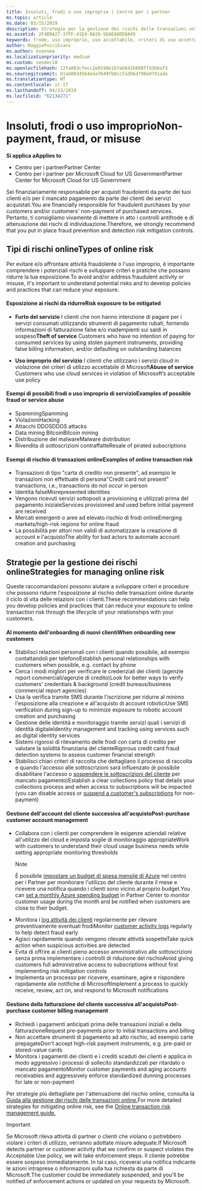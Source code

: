 ```yaml
---
title: Insoluti, frodi o uso improprio | Centro per i partner
ms.topic: article
ms.date: 03/15/2019
description: Strategie per la gestione dei rischi delle transazioni online, compreso il mancato pagamento da parte del cliente per beni e servizi e l'attività fraudolenta o l'uso improprio.
ms.assetid: 2F4B9A27-37FF-41E4-8A26-5EAE88DD8A49
keywords: frode, uso improprio, uso accettabile, criteri di uso accettabile, mancato pagamento, il cliente non pagherà la fattura, rischio online, furto di servizio, abuso di servizio, sospensione di una sottoscrizione,
author: MaggiePucciEvans
ms.author: evansma
ms.localizationpriority: medium
ms.custom: seodec18
ms.openlocfilehash: 12fa863cfecc2e0190e1bfeb842b608ffd3bbaf2
ms.sourcegitcommit: b1ab80345b4e4af649fb8cc51d96d798e0791ade
ms.translationtype: HT
ms.contentlocale: it-IT
ms.lasthandoff: 04/23/2019
ms.locfileid: "62134271"
---
```

# <a name="non-payment-fraud-or-misuse"></a><span data-ttu-id="1aa84-104">Insoluti, frodi o uso improprio</span><span class="sxs-lookup"><span data-stu-id="1aa84-104">Non-payment, fraud, or misuse</span></span>

<span data-ttu-id="1aa84-105">**Si applica a**</span><span class="sxs-lookup"><span data-stu-id="1aa84-105">**Applies to**</span></span>

-  <span data-ttu-id="1aa84-106">Centro per i partner</span><span class="sxs-lookup"><span data-stu-id="1aa84-106">Partner Center</span></span>
-  <span data-ttu-id="1aa84-107">Centro per i partner per Microsoft Cloud for US Government</span><span class="sxs-lookup"><span data-stu-id="1aa84-107">Partner Center for Microsoft Cloud for US Government</span></span>



<span data-ttu-id="1aa84-108">Sei finanziariamente responsabile per acquisti fraudolenti da parte dei tuoi clienti e/o per il mancato pagamento da parte dei clienti dei servizi acquistati.</span><span class="sxs-lookup"><span data-stu-id="1aa84-108">You are financially responsible for fraudulent purchases by your customers and/or customers' non-payment of purchased services.</span></span> <span data-ttu-id="1aa84-109">Pertanto, ti consigliamo vivamente di mettere in atto i controlli antifrode e di attenuazione dei rischi di individuazione.</span><span class="sxs-lookup"><span data-stu-id="1aa84-109">Therefore, we strongly recommend that you put in place fraud prevention and detection risk mitigation controls.</span></span>

## <a name="types-of-online-risk"></a><span data-ttu-id="1aa84-110">Tipi di rischi online</span><span class="sxs-lookup"><span data-stu-id="1aa84-110">Types of online risk</span></span>

<span data-ttu-id="1aa84-111">Per evitare e/o affrontare attività fraudolente o l'uso improprio, è importante comprendere i potenziali rischi e sviluppare criteri e pratiche che possano ridurre la tua esposizione.</span><span class="sxs-lookup"><span data-stu-id="1aa84-111">To avoid and/or address fraudulent activity or misuse, it's important to understand potential risks and to develop policies and practices that can reduce your exposure.</span></span>

#### <a name="risk-exposure-to-be-mitigated"></a><span data-ttu-id="1aa84-112">Esposizione ai rischi da ridurre</span><span class="sxs-lookup"><span data-stu-id="1aa84-112">Risk exposure to be mitigated</span></span>

- <span data-ttu-id="1aa84-113">**Furto del servizio** I clienti che non hanno intenzione di pagare per i servizi consumati utilizzando strumenti di pagamento rubati, fornendo informazioni di fatturazione false e/o inadempienti sui saldi in sospeso</span><span class="sxs-lookup"><span data-stu-id="1aa84-113">**Theft of service** Customers who have no intention of paying for consumed services by using stolen payment instruments, providing false billing information, and/or defaulting on outstanding balances</span></span>

- <span data-ttu-id="1aa84-114">**Uso improprio del servizio** I clienti che utilizzano i servizi cloud in violazione dei criteri di utilizzo accettabile di Microsoft</span><span class="sxs-lookup"><span data-stu-id="1aa84-114">**Abuse of service** Customers who use cloud services in violation of Microsoft’s acceptable use policy</span></span>

#### <a name="examples-of-possible-fraud-or-service-abuse"></a><span data-ttu-id="1aa84-115">Esempi di possibili frodi o uso improprio di servizio</span><span class="sxs-lookup"><span data-stu-id="1aa84-115">Examples of possible fraud or service abuse</span></span>
- <span data-ttu-id="1aa84-116">Spamming</span><span class="sxs-lookup"><span data-stu-id="1aa84-116">Spamming</span></span>
- <span data-ttu-id="1aa84-117">Violazioni</span><span class="sxs-lookup"><span data-stu-id="1aa84-117">Hacking</span></span>
- <span data-ttu-id="1aa84-118">Attacchi DDOS</span><span class="sxs-lookup"><span data-stu-id="1aa84-118">DDOS attacks</span></span>
- <span data-ttu-id="1aa84-119">Data mining Bitcoin</span><span class="sxs-lookup"><span data-stu-id="1aa84-119">Bitcoin mining</span></span>
- <span data-ttu-id="1aa84-120">Distribuzione del malware</span><span class="sxs-lookup"><span data-stu-id="1aa84-120">Malware distribution</span></span>
- <span data-ttu-id="1aa84-121">Rivendita di sottoscrizioni contraffatte</span><span class="sxs-lookup"><span data-stu-id="1aa84-121">Resale of pirated subscriptions</span></span> 

#### <a name="examples-of-online-transaction-risk"></a><span data-ttu-id="1aa84-122">Esempi di rischio di transazioni online</span><span class="sxs-lookup"><span data-stu-id="1aa84-122">Examples of online transaction risk</span></span>
- <span data-ttu-id="1aa84-123">Transazioni di tipo "carta di credito non presente", ad esempio le transazioni non effettuate di persona</span><span class="sxs-lookup"><span data-stu-id="1aa84-123">"Credit card not present" transactions, i.e., transactions do not occur in person</span></span>
- <span data-ttu-id="1aa84-124">Identità false</span><span class="sxs-lookup"><span data-stu-id="1aa84-124">Misrepresented identities</span></span>
- <span data-ttu-id="1aa84-125">Vengono ricevuti servizi sottoposti a provisioning e utilizzati prima del pagamento iniziale</span><span class="sxs-lookup"><span data-stu-id="1aa84-125">Services provisioned and used before initial payment are received</span></span>
- <span data-ttu-id="1aa84-126">Mercati emergenti o aree ad elevato rischio di frodi online</span><span class="sxs-lookup"><span data-stu-id="1aa84-126">Emerging markets/high-risk regions for online fraud</span></span>
- <span data-ttu-id="1aa84-127">La possibilità per attori non validi di automatizzare la creazione di account e l'acquisto</span><span class="sxs-lookup"><span data-stu-id="1aa84-127">The ability for bad actors to automate account creation and purchasing</span></span>

## <a name="strategies-for-managing-online-risk"></a><span data-ttu-id="1aa84-128">Strategie per la gestione dei rischi online</span><span class="sxs-lookup"><span data-stu-id="1aa84-128">Strategies for managing online risk</span></span>

<span data-ttu-id="1aa84-129">Queste raccomandazioni possono aiutare a sviluppare criteri e procedure che possono ridurre l'esposizione al rischio delle transazioni online durante il ciclo di vita delle relazioni con i clienti.</span><span class="sxs-lookup"><span data-stu-id="1aa84-129">These recommendations can help you develop policies and practices that can reduce your exposure to online transaction risk through the lifecycle of your relationships with your customers.</span></span>  

#### <a name="when-onboarding-new-customers"></a><span data-ttu-id="1aa84-130">Al momento dell'onboarding di nuovi clienti</span><span class="sxs-lookup"><span data-stu-id="1aa84-130">When onboarding new customers</span></span>
- <span data-ttu-id="1aa84-131">Stabilisci relazioni personali con i clienti quando possibile, ad esempio contattandoli per telefono</span><span class="sxs-lookup"><span data-stu-id="1aa84-131">Establish personal relationships with customers when possible, e.g. contact by phone</span></span>
- <span data-ttu-id="1aa84-132">Cerca i modi migliori per verificare le credenziali dei clienti (agenzie report commerciali/agenzie di credito)</span><span class="sxs-lookup"><span data-stu-id="1aa84-132">Look for better ways to verify customers' credentials & background (credit bureaus/business commercial report agencies)</span></span> 
- <span data-ttu-id="1aa84-133">Usa la verifica tramite SMS durante l'iscrizione per ridurre al minimo l'esposizione alla creazione e all'acquisto di account robotici</span><span class="sxs-lookup"><span data-stu-id="1aa84-133">Use SMS verification during sign-up to minimize exposure to robotic account creation and purchasing</span></span>
- <span data-ttu-id="1aa84-134">Gestione delle identità e monitoraggio tramite servizi quali i servizi di identità digitale</span><span class="sxs-lookup"><span data-stu-id="1aa84-134">Identity management and tracking using services such as digital identity services</span></span>
- <span data-ttu-id="1aa84-135">Sistemi rigorosi di rilevamento delle frodi con carta di credito per valutare la solidità finanziaria del cliente</span><span class="sxs-lookup"><span data-stu-id="1aa84-135">Rigorous credit card fraud detection systems to assess customer financial strength</span></span>
- <span data-ttu-id="1aa84-136">Stabilisci chiari criteri di raccolta che dettagliano il processo di raccolta e quando l'accesso alle sottoscrizioni sarà influenzato (è possibile disabilitare l'accesso o [sospendere le sottoscrizioni del cliente](suspend-a-subscription.md) per mancato pagamento)</span><span class="sxs-lookup"><span data-stu-id="1aa84-136">Establish a clear collections policy that details your collections process and when access to subscriptions will be impacted (you can disable access or [suspend a customer's subscriptions](suspend-a-subscription.md) for non-payment)</span></span>

#### <a name="post-purchase-customer-account-management"></a><span data-ttu-id="1aa84-137">Gestione dell'account del cliente successiva all'acquisto</span><span class="sxs-lookup"><span data-stu-id="1aa84-137">Post-purchase customer account management</span></span>
- <span data-ttu-id="1aa84-138">Collabora con i clienti per comprendere le esigenze aziendali relative all'utilizzo del cloud e imposta soglie di monitoraggio appropriate</span><span class="sxs-lookup"><span data-stu-id="1aa84-138">Work with customers to understand their cloud usage business needs while setting appropriate monitoring thresholds</span></span>
    > [!NOTE]  
    >  <span data-ttu-id="1aa84-139">È possibile [impostare un budget di spesa mensile di Azure](set-an-azure-spending-budget-for-your-customers.md) nel centro per i Partner per monitorare l'utilizzo del cliente durante il mese e ricevere una notifica quando i clienti sono vicino al proprio budget.</span><span class="sxs-lookup"><span data-stu-id="1aa84-139">You can [set a monthly Azure spending budget](set-an-azure-spending-budget-for-your-customers.md) in Partner Center to monitor customer usage during the month and be notified when customers are close to their budget.</span></span>
- <span data-ttu-id="1aa84-140">Monitora i [log attività dei clienti](activity-logs.md) regolarmente per rilevare preventivamente eventuali frodi</span><span class="sxs-lookup"><span data-stu-id="1aa84-140">Monitor [customer activity logs](activity-logs.md) regularly to help detect fraud early</span></span>
- <span data-ttu-id="1aa84-141">Agisci rapidamente quando vengono rilevate attività sospette</span><span class="sxs-lookup"><span data-stu-id="1aa84-141">Take quick action when suspicious activities are detected</span></span>
- <span data-ttu-id="1aa84-142">Evita di offrire ai clienti pieno accesso amministrativo alle sottoscrizioni senza prima implementare i controlli di riduzione del rischio</span><span class="sxs-lookup"><span data-stu-id="1aa84-142">Avoid giving customers full administrative access to subscriptions without first implementing risk mitigation controls</span></span>
- <span data-ttu-id="1aa84-143">Implementa un processo per ricevere, esaminare, agire e rispondere rapidamente alle notifiche di Microsoft</span><span class="sxs-lookup"><span data-stu-id="1aa84-143">Implement a process to quickly receive, review, act on, and respond to Microsoft notifications</span></span>

#### <a name="post-purchase-customer-billing-management"></a><span data-ttu-id="1aa84-144">Gestione della fatturazione del cliente successiva all'acquisto</span><span class="sxs-lookup"><span data-stu-id="1aa84-144">Post-purchase customer billing management</span></span>
- <span data-ttu-id="1aa84-145">Richiedi i pagamenti anticipati prima delle transazioni iniziali e della fatturazione</span><span class="sxs-lookup"><span data-stu-id="1aa84-145">Request pre-payments prior to initial transactions and billing</span></span> 
- <span data-ttu-id="1aa84-146">Non accettare strumenti di pagamento ad alto rischio, ad esempio carte prepagate</span><span class="sxs-lookup"><span data-stu-id="1aa84-146">Don't accept high-risk payment instruments, e.g. pre-paid or stored-value cards</span></span>
- <span data-ttu-id="1aa84-147">Monitora i pagamenti dei clienti e i crediti scaduti dei clienti e applica in modo aggressivo i processi di sollecito standardizzati per ritardato o mancato pagamento</span><span class="sxs-lookup"><span data-stu-id="1aa84-147">Monitor customer payments and aging accounts receivables and aggressively enforce standardized dunning processes for late or non-payment</span></span>

<span data-ttu-id="1aa84-148">Per strategie più dettagliate per l'attenuazione del rischio online, consulta la [Guida alla gestione dei rischi delle transazioni online.](https://assets.windowsphone.com/7d885238-e13b-4f10-a682-3d5adacd2859/CSP-PartnerRiskGuide-APSFinal_InvariantCulture_Default.zip)</span><span class="sxs-lookup"><span data-stu-id="1aa84-148">For more detailed strategies for mitigating online risk, see the [Online transaction risk management guide.](https://assets.windowsphone.com/7d885238-e13b-4f10-a682-3d5adacd2859/CSP-PartnerRiskGuide-APSFinal_InvariantCulture_Default.zip)</span></span>

> [!IMPORTANT]  
> <span data-ttu-id="1aa84-149">Se Microsoft rileva attività di partner o clienti che violano o potrebbero violare i criteri di utilizzo, verranno adottate misure adeguate.</span><span class="sxs-lookup"><span data-stu-id="1aa84-149">If Microsoft detects partner or customer activity that we confirm or suspect violates the Acceptable Use policy, we will take enforcement steps.</span></span> <span data-ttu-id="1aa84-150">Il cliente potrebbe essere sospeso immediatamente. In tal caso, riceverai una notifica indicante le azioni intraprese o informazioni sulla tua richiesta da parte di Microsoft.</span><span class="sxs-lookup"><span data-stu-id="1aa84-150">The customer could be immediately suspended, and you'll be notified of enforcement actions or updated on your requests by Microsoft.</span></span>

 

 



